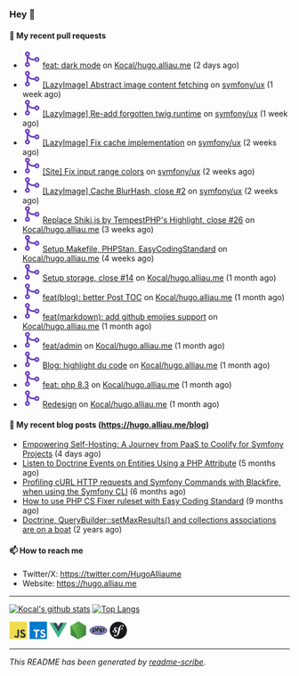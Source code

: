 ### Hey 👋

#### 👷 My recent pull requests

- ![](./assets/pr-merged.svg) [feat: dark mode](https://github.com/Kocal/hugo.alliau.me/pull/28) on [Kocal/hugo.alliau.me](https://github.com/Kocal/hugo.alliau.me) (2 days ago)
- ![](./assets/pr-merged.svg) [[LazyImage] Abstract image content fetching](https://github.com/symfony/ux/pull/1781) on [symfony/ux](https://github.com/symfony/ux) (1 week ago)
- ![](./assets/pr-merged.svg) [[LazyImage] Re-add forgotten twig.runtime](https://github.com/symfony/ux/pull/1771) on [symfony/ux](https://github.com/symfony/ux) (1 week ago)
- ![](./assets/pr-merged.svg) [[LazyImage] Fix cache implementation](https://github.com/symfony/ux/pull/1761) on [symfony/ux](https://github.com/symfony/ux) (2 weeks ago)
- ![](./assets/pr-merged.svg) [[Site] Fix input range colors](https://github.com/symfony/ux/pull/1756) on [symfony/ux](https://github.com/symfony/ux) (2 weeks ago)
- ![](./assets/pr-merged.svg) [[LazyImage] Cache BlurHash, close #2](https://github.com/symfony/ux/pull/1755) on [symfony/ux](https://github.com/symfony/ux) (2 weeks ago)
- ![](./assets/pr-merged.svg) [Replace Shiki.js by TempestPHP&#39;s Highlight, close #26](https://github.com/Kocal/hugo.alliau.me/pull/27) on [Kocal/hugo.alliau.me](https://github.com/Kocal/hugo.alliau.me) (3 weeks ago)
- ![](./assets/pr-merged.svg) [Setup Makefile, PHPStan, EasyCodingStandard](https://github.com/Kocal/hugo.alliau.me/pull/23) on [Kocal/hugo.alliau.me](https://github.com/Kocal/hugo.alliau.me) (4 weeks ago)
- ![](./assets/pr-merged.svg) [Setup storage, close #14](https://github.com/Kocal/hugo.alliau.me/pull/19) on [Kocal/hugo.alliau.me](https://github.com/Kocal/hugo.alliau.me) (1 month ago)
- ![](./assets/pr-merged.svg) [feat(blog): better Post TOC](https://github.com/Kocal/hugo.alliau.me/pull/8) on [Kocal/hugo.alliau.me](https://github.com/Kocal/hugo.alliau.me) (1 month ago)
- ![](./assets/pr-merged.svg) [feat(markdown): add github emojies support](https://github.com/Kocal/hugo.alliau.me/pull/7) on [Kocal/hugo.alliau.me](https://github.com/Kocal/hugo.alliau.me) (1 month ago)
- ![](./assets/pr-merged.svg) [feat/admin](https://github.com/Kocal/hugo.alliau.me/pull/6) on [Kocal/hugo.alliau.me](https://github.com/Kocal/hugo.alliau.me) (1 month ago)
- ![](./assets/pr-merged.svg) [Blog: highlight du code](https://github.com/Kocal/hugo.alliau.me/pull/5) on [Kocal/hugo.alliau.me](https://github.com/Kocal/hugo.alliau.me) (1 month ago)
- ![](./assets/pr-merged.svg) [feat: php 8.3](https://github.com/Kocal/hugo.alliau.me/pull/4) on [Kocal/hugo.alliau.me](https://github.com/Kocal/hugo.alliau.me) (1 month ago)
- ![](./assets/pr-merged.svg) [Redesign](https://github.com/Kocal/hugo.alliau.me/pull/3) on [Kocal/hugo.alliau.me](https://github.com/Kocal/hugo.alliau.me) (1 month ago)

#### 📜 My recent blog posts (https://hugo.alliau.me/blog)

- [Empowering Self-Hosting: A Journey from PaaS to Coolify for Symfony Projects](https://hugo.alliau.me/blog/posts/empowering-self-hosting-a-journey-from-paas-to-coolify-for-symfony-projects) (4 days ago)
- [Listen to Doctrine Events on Entities Using a PHP Attribute](https://hugo.alliau.me/blog/posts/2023-11-12-listen-to-doctrine-events-on-entities-using-a-php-attribute) (5 months ago)
- [Profiling cURL HTTP requests and Symfony Commands with Blackfire, when using the Symfony CLI](https://hugo.alliau.me/blog/posts/2023-10-21-profiling-curl-http-requests-and-symfony-commands-with-blackfire-when-using-the-symfony-cli) (6 months ago)
- [How to use PHP CS Fixer ruleset with Easy Coding Standard](https://hugo.alliau.me/blog/posts/2023-07-19-how-to-use-php-cs-fixer-ruleset-with-easy-coding-standard) (9 months ago)
- [Doctrine, QueryBuilder::setMaxResults() and collections associations are on a boat](https://hugo.alliau.me/blog/posts/2022-01-07-doctrine-querybuilder-setmaxresults-and-collections-associations-are-on-a-boat) (2 years ago)

#### 📫 How to reach me

- Twitter/X: https://twitter.com/HugoAlliaume
- Website: https://hugo.alliau.me

---

[![Kocal's github stats](https://github-readme-stats.vercel.app/api?username=Kocal&count_private=true&hide=stars)](https://github.com/anuraghazra/github-readme-stats)
[![Top Langs](https://github-readme-stats.vercel.app/api/top-langs/?username=Kocal&layout=compact)](https://github.com/anuraghazra/github-readme-stats)

<img src="https://raw.githubusercontent.com/devicons/devicon/master/icons/javascript/javascript-original.svg" alt="javascript" title="javascript" width="32" height="32"/> <img src="https://raw.githubusercontent.com/devicons/devicon/master/icons/typescript/typescript-original.svg" alt="typescript" title="typescript" width="32" height="32"/> <img src="https://raw.githubusercontent.com/devicons/devicon/master/icons/vuejs/vuejs-original.svg" alt="vuejs" title="vuejs" width="32" height="32"/> <img src="https://raw.githubusercontent.com/devicons/devicon/master/icons/nodejs/nodejs-original.svg" alt="nodejs" title="nodejs" width="32" height="32"/> <img src="https://raw.githubusercontent.com/devicons/devicon/master/icons/php/php-original.svg" alt="php" title="php" width="32" height="32"/> <img src="https://raw.githubusercontent.com/devicons/devicon/master/icons/symfony/symfony-original.svg" alt="symfony" title="symfony" width="32" height="32"/> 

---

_This README has been generated by [readme-scribe](https://github.com/muesli/readme-scribe/)_.

